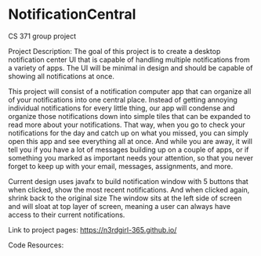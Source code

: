 # NotificationCentral
CS 371 group project

Project Description: The goal of this project is to create a desktop notification center UI that is 
capable of handling multiple notifications from a variety of apps. The UI will be minimal in design 
and should be capable of showing all notifications at once.

This project will consist of a notification computer app that can organize all of your notifications 
into one central place. Instead of getting annoying individual notifications for every little thing, 
our app will condense and organize those notifications down into simple tiles that can be expanded to 
read more about your notifications. That way, when you go to check your notifications for the day and 
catch up on what you missed, you can simply open this app and see everything all at once. And while you 
are away, it will tell you if you have a lot of messages building up on a couple of apps, or if something 
you marked as important needs your attention, so that you never forget to keep up with your email, 
messages, assignments, and more.

Current design uses javafx to build notification window with 5 buttons that when clicked, show the most recent notifications. And when clicked again, shrink back to the original size
The window sits at the left side of screen and will sloat at top layer of screen, meaning a user can always have access to their current notifications.

Link to project pages: https://n3rdgirl-365.github.io/


Code Resources:
